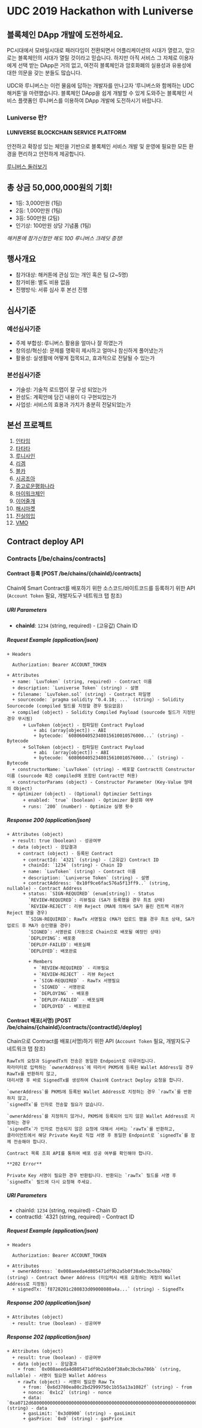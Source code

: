 # UDC 2019 Hackathon with Luniverse

## 블록체인 DApp 개발에 도전하세요.

PC시대에서 모바일시대로 패러다임이 전환되면서 어플리케이션의 시대가 열렸고,
앞으로는 블록체인의 시대가 열릴 것이라고 믿습니다.
하지만 아직 서비스 그 자체로 이용자에게 선택 받는 DApp은 거의 없고,
여전히 블록체인과 암호화폐의 실용성과 유용성에 대한 의문을 갖는 분들도 많습니다.

UDC와 루니버스는 이런 물음에 답하는 개발자를 만나고자 ‘루니버스와 함께하는 UDC 해커톤’을 마련했습니다.
블록체인 DApp을 쉽게 개발할 수 있게 도와주는 블록체인 서비스 플랫폼인
루니버스를 이용하여 DApp 개발에 도전하시기 바랍니다.

### Luniverse 란?
#### LUNIVERSE BLOCKCHAIN SERVICE PLATFORM

안전하고 확장성 있는 체인을 기반으로 블록체인 서비스 개발 및 운영에 필요한 모든 환경을 편리하고 안전하게 제공합니다.

[루니버스 둘러보기](https://www.luniverse.io)

## 총 상금 50,000,000원의 기회!

- 1등: 3,000만원 (1팀)
- 2등: 1,000만원 (1팀)
- 3등: 500만원 (2팀)
- 인기상: 100만원 상당 기념품 (1팀)

*해커톤에 참가신청만 해도 100 루니버스 크레딧 증정!*

## 행사개요

- 참가대상: 해커톤에 관심 있는 개인 혹은 팀 (2~5명)
- 참가비용: 별도 비용 없음
- 진행방식: 서류 심사 후 본선 진행

## 심사기준

### 예선심사기준

- 주제 부합성: 루니버스 활용을 얼마나 잘 하였는가	
- 창의성/혁신성: 문제를 명확히 제시하고 얼마나 참신하게 풀어냈는가	
- 활용성: 실생활에 어떻게 접목되고, 효과적으로 전달될 수 있는가

### 본선심사기준

- 기술성: 기술적 로드맵이 잘 구성 되었는가	
- 완성도: 계획안에 담긴 내용이 다 구현되었는가	
- 사업성: 서비스의 효용과 가치가 충분히 전달되었는가


## 본선 프로젝트

1. [인타임](https://github.com/Lambda256/UDC-2019-Hackathon/tree/intime)
2. [타타타](https://github.com/Lambda256/UDC-2019-Hackathon/tree/tatata)
3. [루니사인](https://github.com/Lambda256/UDC-2019-Hackathon/tree/lunisign)
4. [리겜](https://github.com/Lambda256/UDC-2019-Hackathon/tree/regam)
5. [블카](https://github.com/Lambda256/UDC-2019-Hackathon/tree/blcar)
6. [시공조아](https://github.com/Lambda256/UDC-2019-Hackathon/tree/sigong)
7. [중고로운평화나라](https://github.com/Lambda256/UDC-2019-Hackathon/tree/joonggoroun)
8. [마이워크체인](https://github.com/Lambda256/UDC-2019-Hackathon/tree/myworkchain)
9. [이어줄개](https://github.com/Lambda256/UDC-2019-Hackathon/tree/linkdog)
10. [해시마켓](https://github.com/Lambda256/UDC-2019-Hackathon/tree/hashgon)
11. [진실의입](https://github.com/Lambda256/UDC-2019-Hackathon/tree/mouthoftruth)
12. [VMO](https://github.com/Lambda256/UDC-2019-Hackathon/tree/vmo)

## Contract deploy API

### Contracts [/be/chains/contracts]
#### Contract 등록 [POST /be/chains/{chainId}/contracts]
Chain에 Smart Contract를 배포하기 위한 소스코드/바이트코드를 등록하기 위한 API (`Account Token` 필요, 개발자도구 네트워크 탭 참조)

##### URI Parameters
- **chainId**: `1234` (string, required) - (고유값) Chain ID

##### Request Example (application/json)
```
+ Headers

  Authorization: Bearer ACCOUNT_TOKEN

+ Attributes
  + name: `LuvToken` (string, required) - Contract 이름
  + description: `Luniverse Token` (string) - 설명
  + filename: `LuvToken.sol` (string) - Contract 파일명
  + sourcecode: `pragma solidity ^0.4.18; ...` (string) - Solidity Sourcecode (compiled 필드를 지정할 경우 필요없음)
  + compiled (object) - Solidity Compiled Payload (sourcode 필드가 지정된 경우 무시됨)
      + LuvToken (object) - 컴파일된 Contract Payload
          + abi (array[object]) - ABI
          + bytecode: `6080604052348015610010576000...` (string) - Bytecode
      + SolToken (object) - 컴파일된 Contract Payload
          + abi  (array[object]) - ABI
          + bytecode: `6080604052348015610010576000...` (string) - Bytecode
  + constructorName: `LuvToken` (string) - 배포할 Contract의 Constructor 이름 (sourcode 혹은 compiled에 포함된 Contract만 허용)
  + constructorParams (object) - Constructor Parameter (Key-Value 형태의 Object)
  + optimizer (object) - (Optional) Optimzier Settings
      + enabled: `true` (boolean) - Optimizer 활성화 여부
      + runs: `200` (number) - Optimize 실행 횟수
```

##### Response 200 (application/json)
```
+ Attributes (object)
  + result: true (boolean) - 성공여부
  + data (object) - 응답결과
    + contract (object) - 등록된 Contract
      + contractId: `4321` (string) - (고유값) Contract ID
      + chainId: `1234` (string) - Chain ID
      + name: `LuvToken` (string) - Contract 이름
      + description: `Luniverse Token` (string) - 설명
      + contractAddress: `0x10f9ce6fac576a5f13ff9..` (string, nullable) - Contract Address
      + status: `SIGN-REQUIRED` (enum[string]) - Status
        `REVIEW-REQUIRED`: 리뷰필요 (SA가 등록했을 경우 최초 상태)
        `REVIEW-REJECT`: 리뷰 Reject (MA에 의해서 SA가 올린 컨트랙 리뷰가 Reject 됐을 경우)
        `SIGN-REQUIRED`: RawTx 서명필요 (MA가 업로드 했을 경우 최초 상태, SA가 업로드 후 MA가 승인했을 경우)
        `SIGNED`: 서명완료 (자동으로 Chain으로 배포될 예정인 상태)
        `DEPLOYING`: 배포중
        `DEPLOY-FAILED`: 배포실패
        `DEPLOYED`: 배포완료

        + Members
          + `REVIEW-REQUIRED` - 리뷰필요
          + `REVIEW-REJECT` - 리뷰 Reject
          + `SIGN-REQUIRED` - RawTx 서명필요
          + `SIGNED` - 서명완료
          + `DEPLOYING` - 배포중
          + `DEPLOY-FAILED` - 배포실패
          + `DEPLOYED` - 배포완료
```

#### Contract 배포(서명) [POST /be/chains/{chainId}/contracts/{contractId}/deploy]
Chain으로 Contract를 배포(서명)하기 위한 API (`Account Token` 필요, 개발자도구 네트워크 탭 참조)

```
RawTx의 요청과 SignedTx의 전송은 동일한 Endpoint로 이루어집니다.
파라미터로 입력하는 `ownerAddress`에 따라서 PKMS에 등록된 Wallet Address일 경우 RawTx를 반환하지 않고,
대리서명 후 바로 SignedTx를 생성하여 Chain에 Contract Deploy 요청을 합니다.

`ownerAddress`를 PKMS에 등록된 Wallet Address로 지정하는 경우 `rawTx`를 반환하지 않고,
`signedTx`를 인자로 전송할 필요가 없습니다.

`ownerAddress`를 지정하지 않거나, PKMS에 등록되어 있지 않은 Wallet Address로 지정하는 경우
`signedTx`가 인자로 전송되지 않은 요청에 대해서 서버는 `rawTx`를 반환하고,
클라이언트에서 해당 Private Key로 직접 서명 후 동일한 Endpoint로 `signedTx`를 함께 전송해야 합니다.

Contract 목록 조회 API를 통하여 배포 성공 여부를 확인해야 합니다.
```

```
**202 Error**

Private Key 서명이 필요한 경우 반환됩니다. 반환되는 `rawTx` 필드를 서명 후 `signedTx` 필드에 다시 요청해 주세요.
```

##### URI Parameters
- chainId: `1234` (string, required) - Chain ID
- contractId: `4321 (string, required) - Contract ID

##### Request Example (application/json)
```
+ Headers

  Authorization: Bearer ACCOUNT_TOKEN

+ Attributes
  + ownerAddress: `0x008aeeda4d805471df9b2a5b0f38a0c3bcba786b` (string) - Contract Owner Address (미입력시 배포 요청하는 계정의 Wallet Address로 지정됨)
  + signedTx: `f8728201c280833d09008080a4a...` (string) - SignedTx
```

##### Response 200 (application/json)
```
+ Attributes (object)
  + result: true (boolean) - 성공여부
```

##### Response 202 (application/json)
```
+ Attributes (object)
  + result: true (boolean) - 성공여부
  + data (object) - 응답결과
    + from: `0x008aeeda4d805471df9b2a5b0f38a0c3bcba786b` (string, nullable) - 서명이 필요한 Wallet Address
    + rawTx (object) - 서명이 필요한 Raw Tx
      + from: `0x6d3780ea80c2bd2999750c1b55a13a1082f` (string) - from
      + nonce: `0x1c2` (string) - nonce
      + data: `0xa0712d680000000000000000000000000000000000000000000000000000000000000064` (string) - data
      + gasLimit: `0x3d0900` (string) - gasLimit
      + gasPrice: `0x0` (string) - gasPrice
```
